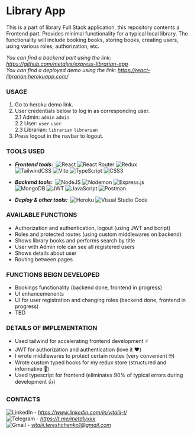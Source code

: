 # Library App

This is a part of library Full Stack application, this repository contents a Frontend part. Provides minimal functionality for a typical local library. The functionality will include booking books, storing books, creating users, using various roles, authorization, etc.

<i>You can find a backend part using the link: https://github.com/metalyx/express-librarian-app</i><br>
<i>You can find a deployed demo using the link: https://react-librarian.herokuapp.com/</i>

### USAGE

1. Go to heroku demo link.
2. User credentials below to log in as corresponding user. <br>
   2.1 Admin: `admin` `admin` <br>
   2.2 User: `user` `user` <br>
   2.3 Librarian: `librarian` `librarian` <br>
3. Press logout in the navbar to logout.

### TOOLS USED

-   <b><i>Frontend tools:&nbsp;</i></b>
    ![React](https://img.shields.io/badge/react-%2320232a.svg?style=for-the-badge&logo=react&logoColor=%2361DAFB)
    ![React Router](https://img.shields.io/badge/React_Router-CA4245?style=for-the-badge&logo=react-router&logoColor=white)
    ![Redux](https://img.shields.io/badge/redux-%23593d88.svg?style=for-the-badge&logo=redux&logoColor=white)<br>
    ![TailwindCSS](https://img.shields.io/badge/tailwindcss-%2338B2AC.svg?style=for-the-badge&logo=tailwind-css&logoColor=white)
    ![Vite](https://img.shields.io/badge/vite-%23646CFF.svg?style=for-the-badge&logo=vite&logoColor=white)
    ![TypeScript](https://img.shields.io/badge/typescript-%23007ACC.svg?style=for-the-badge&logo=typescript&logoColor=white)
    ![CSS3](https://img.shields.io/badge/css3-%231572B6.svg?style=for-the-badge&logo=css3&logoColor=white)<br />

-   <b><i>Backend tools:&nbsp;</i></b>
    ![NodeJS](https://img.shields.io/badge/node.js-6DA55F?style=for-the-badge&logo=node.js&logoColor=white)
    ![Nodemon](https://img.shields.io/badge/NODEMON-%23323330.svg?style=for-the-badge&logo=nodemon&logoColor=%BBDEAD)
    ![Express.js](https://img.shields.io/badge/express.js-%23404d59.svg?style=for-the-badge&logo=express&logoColor=%2361DAFB)<br>
    ![MongoDB](https://img.shields.io/badge/MongoDB-%234ea94b.svg?style=for-the-badge&logo=mongodb&logoColor=white)
    ![JWT](https://img.shields.io/badge/JWT-black?style=for-the-badge&logo=JSON%20web%20tokens)
    ![JavaScript](https://img.shields.io/badge/javascript-%23323330.svg?style=for-the-badge&logo=javascript&logoColor=%23F7DF1E)
    ![Postman](https://img.shields.io/badge/Postman-FF6C37?style=for-the-badge&logo=postman&logoColor=white)<br />

-   <b><i>Deploy & other tools:&nbsp;</i></b>
    ![Heroku](https://img.shields.io/badge/heroku-%23430098.svg?style=for-the-badge&logo=heroku&logoColor=white)
    ![Visual Studio Code](https://img.shields.io/badge/Visual%20Studio%20Code-0078d7.svg?style=for-the-badge&logo=visual-studio-code&logoColor=white)

### AVAILABLE FUNCTIONS

-   Authorization and authentication, logout (using JWT and bcript)
-   Roles and protected routes (using custom middlewares on backend)
-   Shows library books and performs search by title
-   User with Admin role can see all registered users
-   Shows details about user
-   Routing between pages

### FUNCTIONS BEIGN DEVELOPED

-   Bookings functionality (backend done, frontend in progress)
-   UI enhancemenents
-   UI for user registration and changing roles (backend done, frontend in progress)
-   TBD

### DETAILS OF IMPLEMENTATION

-   Used tailwind for accelerating frontend development ⚡
-   JWT for authorization and authentication (love it ❤️)
-   I wrote middlewares to protect certain routes (very convenient 🤓)
-   Wrote custom typed hooks for my redux store (structured and informative 🙌)
-   Used typescript for frontend (eliminates 90% of typical errors during development 👍)

### CONTACTS

![LinkedIn](https://img.shields.io/badge/linkedin-%230077B5.svg?style=for-the-badge&logo=linkedin&logoColor=white) - <i>https://www.linkedin.com/in/vitalii-t/</i><br>
![Telegram](https://img.shields.io/badge/Telegram-2CA5E0?style=for-the-badge&logo=telegram&logoColor=white) - <i>https://t.me/metalyxxx</i><br>
![Gmail](https://img.shields.io/badge/Gmail-D14836?style=for-the-badge&logo=gmail&logoColor=white) - <i>[vitalii.tereshchenko1@gmail.com](mailto:vitalii.tereshchenko1@gmail.com)</i><br>
